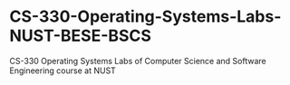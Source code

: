 # CS-330-Operating-Systems-Labs-NUST-BESE-BSCS
CS-330 Operating Systems Labs of Computer Science and Software Engineering course at NUST
